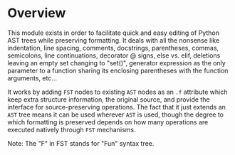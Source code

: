 # Overview

This module exists in order to facilitate quick and easy editing of Python AST trees while preserving formatting. It deals with all the nonsense like indentation, line spacing, comments, docstrings, parentheses, commas, semicolons, line continuations, decorator @ signs, else vs. elif, deletions leaving an empty set changing to "set()", generator expression as the only parameter to a function sharing its enclosing parentheses with the function arguments, etc...

It works by adding `FST` nodes to existing `AST` nodes as an `.f` attribute which keep extra structure information, the original source, and provide the interface for source-preserving operations. The fact that it just extends an `AST` tree means it can be used wherever `AST` is used, though the degree to which formatting is preserved depends on how many operations are executed natively through `FST` mechanisms.
















Note: The "F" in FST stands for "Fun" syntax tree.
